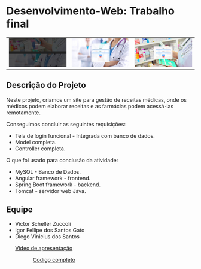 <!DOCTYPE html>
<html lang="en">
<head>
    <meta charset="UTF-8">
    <meta name="viewport" content="width=device-width, initial-scale=1.0">
</head>
<body>
  <h1>Desenvolvimento-Web: Trabalho final</h1>
  <table>
    <tr>
      <td><img src="Home.png" alt="Imagem Home" width="500"></td>
      <td><img src="LoginMedico.png" alt="Imagem Login Medico" width="500"></td>
      <td><img src="LoginFarmacia.png" alt="Imagem Login Farmacia" width="500"></td>
    </tr>
  </table>

  <h2>Descrição do Projeto</h2>
  <p>Neste projeto, criamos um site para gestão de receitas médicas, onde os médicos podem elaborar receitas e as farmácias podem acessá-las remotamente.</p>

  <p>Conseguimos concluir as seguintes requisições:</p>
  <ul>
    <li>Tela de login funcional - Integrada com banco de dados.</li>
    <li>Model completa.</li>
    <li>Controller completa.</li>
  </ul>

  <p>O que foi usado para conclusão da atividade:</p>
  <ul>
    <li>MySQL - Banco de Dados.</li>
    <li>Angular framework - frontend.</li>
    <li>Spring Boot framework - backend.</li>
    <li>Tomcat - servidor web Java.</li>
  </ul>

  <h2>Equipe</h2>
  <ul>
      <li>Victor Scheller Zuccoli</li>
      <li>Igor Fellipe dos Santos Gato</li>
      <li>Diego Vinicius dos Santos</li>
  </ul>

 <ul> <a href="https://drive.google.com/file/d/1ye__9iYdrx5jcRzhsvazQrQOMdNR0BGQ/view?usp=sharing">Vídeo de apresentação</a><ul>
 <ul> <a href="https://drive.google.com/file/d/15zDshWKorpKZfC7k9HybiZsLnDyd_Wcq/view?usp=sharing">Codigo completo</a><ul>
</body>
</html>
